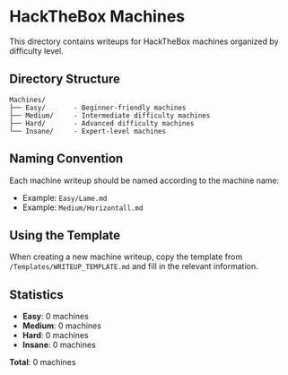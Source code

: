 # HackTheBox Machines

This directory contains writeups for HackTheBox machines organized by difficulty level.

## Directory Structure

```
Machines/
├── Easy/       - Beginner-friendly machines
├── Medium/     - Intermediate difficulty machines
├── Hard/       - Advanced difficulty machines
└── Insane/     - Expert-level machines
```

## Naming Convention

Each machine writeup should be named according to the machine name:
- Example: `Easy/Lame.md`
- Example: `Medium/Horizontall.md`

## Using the Template

When creating a new machine writeup, copy the template from `/Templates/WRITEUP_TEMPLATE.md` and fill in the relevant information.

## Statistics

- **Easy**: 0 machines
- **Medium**: 0 machines
- **Hard**: 0 machines
- **Insane**: 0 machines

**Total**: 0 machines
